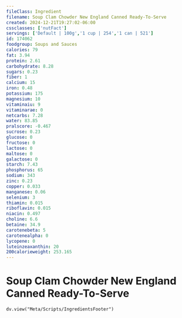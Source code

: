 ```yaml
---
fileClass: Ingredient
filename: Soup Clam Chowder New England Canned Ready-To-Serve
created: 2024-12-21T19:27:02-06:00
cssclasses: ['nutFact']
servings: ['Default | 100g','1 cup | 254','1 can | 521']
id: 174062
foodgroup: Soups and Sauces
calories: 79
fat: 3.94
protein: 2.61
carbohydrate: 8.28
sugars: 0.23
fiber: 1
calcium: 15
iron: 0.48
potassium: 175
magnesium: 10
vitaminaiu: 9
vitaminarae: 0
netcarbs: 7.28
water: 83.85
pralscore: -0.467
sucrose: 0.23
glucose: 0
fructose: 0
lactose: 0
maltose: 0
galactose: 0
starch: 7.43
phosphorus: 65
sodium: 343
zinc: 0.23
copper: 0.033
manganese: 0.06
selenium: 3
thiamin: 0.015
riboflavin: 0.015
niacin: 0.497
choline: 6.6
betaine: 34.9
carotenebeta: 5
carotenealpha: 0
lycopene: 0
luteinzeaxanthin: 20
200calorieweight: 253.165
---
```


# Soup Clam Chowder New England Canned Ready-To-Serve

```dataviewjs
dv.view("Meta/Scripts/IngredientsFooter")
```